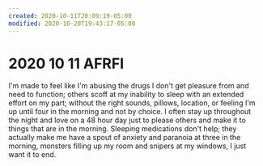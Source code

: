 ```yaml
---
created: 2020-10-11T20:09:19-05:00
modified: 2020-10-20T19:43:17-05:00
---
```


# 2020 10 11 AFRFI

I'm made to feel like I'm abusing the drugs I don't get pleasure from and need to function; others scoff at my inability to sleep with an extended effort on my part; without the right sounds, pillows, location, or feeling I'm up until four in the morning and not by choice. I often stay up throughout the night and love on a 48 hour day just to please others and make it to things that are in the morning. Sleeping medications don't help; they actually make me have a spout of anxiety and paranoia at three in the morning, monsters filling up my room and snipers at my windows, I just want it to end.